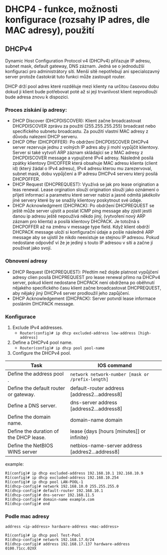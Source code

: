 # DHCP4 - funkce, možnosti konfigurace (rozsahy IP adres, dle MAC adresy), použití

## DHCPv4
Dynamic Host Configuration Protocol v4 (DHCPv4) přiřazuje IP adresu, subnet mask, default gateway, DNS záznam. Jedná se o jednodužší konfiguraci pro administrátory sítí. Menší sítě nepotřebují ani specialozavný server protože častokrát tuto funkci může zastoupit router.

DHCP drží pool adres které rozděluje mezi klienty na určitou časovou dobu dokud ji klient bude potřebovat poté až si její trvanlivost klient neprodlouží bude adresa znovu k dispozici.

### Proces získání ip adresy:
- DHCP Discover (DHCPDISCOVER): Klient začne broadcastovat DHCPDISCOVER zprávu za použití (255.255.255.255) broadcast nebo specifického subnetu broadcastu. Za použití vlastní MAC adresy z důvodu nalezení DHCP serveru.
- DHCP Offer (DHCPOFFER): Po obdržení DHCPDISCOVER DHCPv4 server rezervuje jednu z volných IP adres aby ji mohl vypůjčit klientovy. Server si také vytvoří ARP záznam skládající se z MAC adresy z DHCPDISCOVER message a vypujčené IPv4 adresy. Následně posílá zpátky klientovy DHCOFFER která obsahuje MAC adresu klienta (client id) (který žádal o IPv4 adresu), IPv4 adresu kterou mu zarezervoval, subnet mask, dobu vypůjčení a IP adresu DHCPv4 serveru který posílá DHCPOFFER.
- DHCP Request (DHCPREQUEST): Využívá se jak pro lease origination a leas renewal. Lease orgination slouží origination slouží jako oznámení o přijetí informací a parametru které server nabízí a jasně odmítá jakékoliv jiné servery které by se snažily klientovy poskytnout své údaje.
- DHCP Acknowledgment (DHCPACK): Po obdržení DHCPREQUEST se ještě může server ujistit a poslat ICMP ping message aby zjistil jestli danou ip adresu ještě nepoužívá někdo jiný, (vytvoření nový ARP záznam pro klienta) a posílá klientovy DHCPACK. Je totožná s DHCPOFFER až na změnu v message type field. Když klient obdrží DHCPACK message uloží si konfigurační údaje a pošle následně ARP message aby se ujistil že nikdo neexistuje se stejnou IP adresou. Pokud nedostane odpověď ví že je jediný s touto IP adresou v  síti a začne jí používat jako svojí.
### Obnovení adresy
- DHCP Request (DHCPREQUEST): Předtím než dojde platnost vypůjčení adresy clien posílá DHCPREQUEST pro lease renewal přímo na DHCPv4 server, pokud klient nedostane DHCPACK není obdržena po oběhnutí nějakého specifického času klient začne broadcastovat DHCPREQUEST, aby nějaký jiný DHCPv4 server prodloužil jeho zapůjčení.
- DHCP Acknowledgement (DHCPACK): Server potvrdí lease informace posláním DHCPACK message.
### Konfigurace
1. Exclude IPv4 addresses.
    - `Router(config)# ip dhcp excluded-address low-address [high-address]`
2. Define a DHCPv4 pool name.
   - `Router(config)# ip dhcp pool pool-name`
3. Configure the DHCPv4 pool.

| Task                                   | IOS command                                                   |
|----------------------------------------|---------------------------------------------------------------|
| Define the address pool .              | <code>network network-number [mask or /prefix-length] </code> |
| Define the default router or gateway.  | default-router address [address2...address8]                  |
| Define a DNS server.                   | dns-server address [address2...address8]                      |
| Define the domain name.                | domain-name domain                                            |
| Define the duration of the DHCP lease. | lease {days [hours [minutes]] or infinite}                    |
| Define the NetBIOS WINS server         | netbios-name-server address [addres2...address8]              |

example:
```Console
R1(config)# ip dhcp excluded-address 192.168.10.1 192.168.10.9 
R1(config)# ip dhcp excluded-address 192.168.10.254 
R1(config)# ip dhcp pool LAN-POOL-1 
R1(dhcp-config)# network 192.168.10.0 255.255.255.0 
R1(dhcp-config)# default-router 192.168.10.1 
R1(dhcp-config)# dns-server 192.168.11.5 
R1(dhcp-config)# domain-name example.com 
R1(dhcp-config)# end 
```

### Podle mac adresy
`address <ip-address> hardware-address <mac-address>`
```Console
R1(config)# ip dhcp pool Test-Pool
R1(dhcp-config)# network 192.168.17.0/24
R1(dhcp-config)# address 192.168.17.137 hardware-address 0100.71cc.02XX
```



